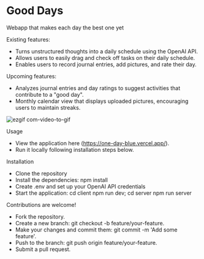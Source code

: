 # Good Days

Webapp that makes each day the best one yet

Existing features:
- Turns unstructured thoughts into a daily schedule using the OpenAI API.
- Allows users to easily drag and check off tasks on their daily schedule.
- Enables users to record journal entries, add pictures, and rate their day.

Upcoming features:
- Analyzes journal entries and day ratings to suggest activities that contribute to a "good day".
- Monthly calendar view that displays uploaded pictures, encouraging users to maintain streaks.

![ezgif com-video-to-gif](https://github.com/Janecching/one-day/assets/35574188/720e6142-293d-42e8-8fc1-a6cb21640398)

Usage
- View the application here (https://one-day-blue.vercel.app/).
- Run it locally following installation steps below.

Installation
- Clone the repository
- Install the dependencies: npm install
- Create .env and set up your OpenAI API credentials 
- Start the application: cd client npm run dev; cd server npm run server

Contributions are welcome!
- Fork the repository.
- Create a new branch: git checkout -b feature/your-feature.
- Make your changes and commit them: git commit -m 'Add some feature'.
- Push to the branch: git push origin feature/your-feature.
- Submit a pull request.
